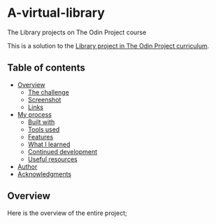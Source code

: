 # A-virtual-library

The Library projects on The Odin Project course

This is a solution to the [Library project in The Odin Project curriculum](https://www.theodinproject.com/lessons/node-path-javascript-library).

## Table of contents

- [Overview](#overview)
  - [The challenge](#the-challenge)
  - [Screenshot](#screenshot)
  - [Links](#links)
- [My process](#my-process)
  - [Built with](#built-with)
  - [Tools used](#tools-used)
  - [Features](#features)
  - [What I learned](#what-i-learned)
  - [Continued development](#continued-development)
  - [Useful resources](#useful-resources)
- [Author](#author)
- [Acknowledgments](#acknowledgments)

## Overview

Here is the overview of the entire project;
